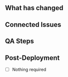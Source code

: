 <!--
  Thank you for your PR! Please follow this template to help us review your PR quickly.
-->

## What has changed

<!--
  Please name your PR following conventional commits.
  https://www.conventionalcommits.org/en/v1.0.0/
  The main ones to use are `feat`, `fix`, `chore`, `build`, `refactor`, and `docs`.

  If your PR is not connected to an issue, please describe the reason for your
  changes. Please also describe what you have changed. For more complex changes, include a self review that goes into more detail. Please also call attention to breaking changes, particularly in the shape of API routes.
-->

## Connected Issues

<!--
  If this PR resolves an issue, please add `closes #issue-no` below to connect the issue to the PR.
-->

## QA Steps

<!-- Please describe how to test what you've changed. -->

## Post-Deployment

<!--
  Please describe any tasks that must be executed after this change is deployed.
-->

- [ ] Nothing required
